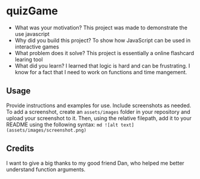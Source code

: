
# quizGame

- What was your motivation?
This project was made to demonstrate the use javascript
- Why did you build this project? 
To show how JavaScript can be used in interactive games
- What problem does it solve?
This project is essentially a online flashcard learing tool
- What did you learn?
I learned that logic is hard and can be frustrating. I know for a fact that I need to work on functions and time mangement. 


## Usage
Provide instructions and examples for use. Include screenshots as needed.
To add a screenshot, create an `assets/images` folder in your repository and upload your screenshot to it. Then, using the relative filepath, add it to your README using the following syntax:
    ```md
    ![alt text](assets/images/screenshot.png)
    ```
## Credits
I want to give a big thanks to my good friend Dan, who helped me better understand function arguments.
